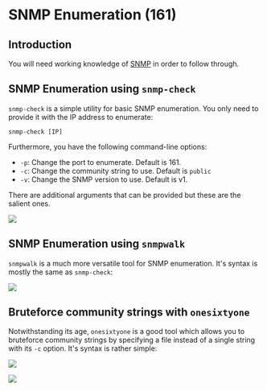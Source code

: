 # SNMP Enumeration (161)

## Introduction

You will need working knowledge of [SNMP](../../networking/protocols/simple-network-management-protocol-snmp.md) in order to follow through.

## SNMP Enumeration using `snmp-check`

`snmp-check` is a simple utility for basic SNMP enumeration. You only need to provide it with the IP address to enumerate:

```
snmp-check [IP]
```

Furthermore, you have the following command-line options:

* `-p`: Change the port to enumerate. Default is 161.
* `-c`: Change the community string to use. Default is `public`
* `-v`: Change the SNMP version to use. Default is v1.

There are additional arguments that can be provided but these are the salient ones.

![](../../Reconnaissance/Enumeration/Resources/Images/SNMP\_snmp\_check.png)

## SNMP Enumeration using `snmpwalk`

`snmpwalk` is a much more versatile tool for SNMP enumeration. It's syntax is mostly the same as `snmp-check`:

![](../../Reconnaissance/Enumeration/Resources/Images/SNMP\_snmpwalk.png)

## Bruteforce community strings with `onesixtyone`

Notwithstanding its age, `onesixtyone` is a good tool which allows you to bruteforce community strings by specifying a file instead of a single string with its `-c` option. It's syntax is rather simple:

![](../../Reconnaissance/Enumeration/Resources/Images/SNMP\_onesixtyone\_syntax.png)

![](../../Reconnaissance/Enumeration/Resources/Images/SNMP\_onesixtyone\_bruteforce.png)
